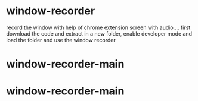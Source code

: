 # window-recorder
record the window with help of chrome extension 
screen with audio....
first download the code and extract in a new folder,
enable developer mode and load the folder and use the window recorder
# window-recorder-main
# window-recorder-main
